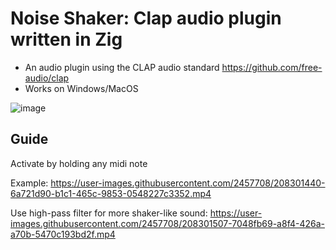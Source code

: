 # Noise Shaker: Clap audio plugin written in Zig
* An audio plugin using the CLAP audio standard https://github.com/free-audio/clap
* Works on Windows/MacOS

![image](https://user-images.githubusercontent.com/2457708/208302646-983719ee-6ebd-44a0-9cd0-630b9ec45ba9.png)
## Guide
Activate by holding any midi note

Example:
https://user-images.githubusercontent.com/2457708/208301440-6a721d90-b1c1-465c-9853-0548227c3352.mp4

Use high-pass filter for more shaker-like sound:
https://user-images.githubusercontent.com/2457708/208301507-7048fb69-a8f4-426a-a70b-5470c193bd2f.mp4

